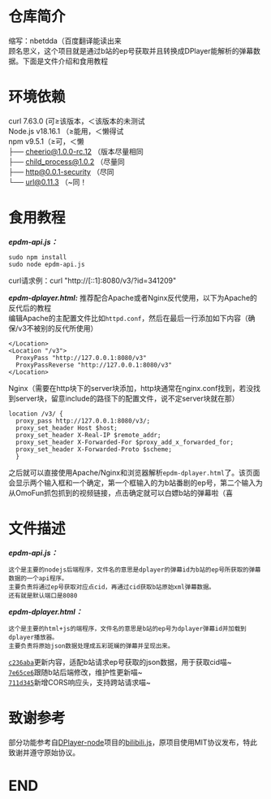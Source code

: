 # 仓库简介
缩写：nbetdda（百度翻译能读出来    
顾名思义，这个项目就是通过b站的ep号获取并且转换成DPlayer能解析的弹幕数据。下面是文件介绍和食用教程
# 环境依赖
curl 7.63.0 (可≥该版本，＜该版本的未测试    
Node.js v18.16.1 （≥能用，＜懒得试    
npm v9.5.1（≥可，＜懒    
├── cheerio@1.0.0-rc.12 （版本尽量相同    
├── child_process@1.0.2 （尽量同    
├── http@0.0.1-security （尽同    
└── url@0.11.3 （~同！    
# 食用教程
***epdm-api.js：***
```
sudo npm install
sudo node epdm-api.js
```
curl请求例：curl "http://[::1]:8080/v3/?id=341209"    

***epdm-dplayer.html:***
推荐配合Apache或者Nginx反代使用，以下为Apache的反代后的教程    
编辑Apache的主配置文件比如`httpd.conf`，然后在最后一行添加如下内容（确保/v3不被别的反代所使用）    
```
</Location>
<Location "/v3">
  ProxyPass "http://127.0.0.1:8080/v3"
  ProxyPassReverse "http://127.0.0.1:8080/v3"
</Location>
```
Nginx（需要在http块下的server块添加，http块通常在nginx.conf找到，若没找到server块，留意include的路径下的配置文件，说不定server块就在那）
```
location /v3/ {
  proxy_pass http://127.0.0.1:8080/v3/;
  proxy_set_header Host $host;
  proxy_set_header X-Real-IP $remote_addr;
  proxy_set_header X-Forwarded-For $proxy_add_x_forwarded_for;
  proxy_set_header X-Forwarded-Proto $scheme;
  }
```
之后就可以直接使用Apache/Nginx和浏览器解析`epdm-dplayer.html`了。该页面会显示两个输入框和一个确定，第一个框输入的为b站番剧的ep号，第二个输入为从OmoFun抓包抓到的视频链接，点击确定就可以白嫖b站的弹幕啦（喜
# 文件描述
***epdm-api.js：***
```
这个是主要的nodejs后端程序，文件名的意思是dplayer的弹幕id为b站的ep号所获取的弹幕数据的一个api程序。
主要负责将通过ep号获取对应点cid，再通过cid获取b站原始xml弹幕数据。
还有就是默认端口是8080
```
***epdm-dplayer.html：***
```
这个是主要的html+js的端程序，文件名的意思是b站的ep号为dplayer弹幕id并加载到dplayer播放器。
主要负责将原始json数据处理成五彩斑斓的弹幕并呈现出来。
```
[`c236aba`](https://github.com/XiaoTong6666/NodeJS-Bilibili-EPID-To-DPlayer-Danmaku-API/commit/c236abaaafc671e79d74d7557b85834ce46ae0d1)更新内容，适配b站请求ep号获取的json数据，用于获取cid喵~    
[`7e65ce6`](https://github.com/XiaoTong6666/NodeJS-Bilibili-EPID-To-DPlayer-Danmaku-API/commit/7e65ce6f993a4a784505b9b3ff800722068bcde5)跟随b站后端修改，维护性更新喵~    
[`711d345`](https://github.com/XiaoTong6666/NodeJS-Bilibili-EPID-To-DPlayer-Danmaku-API/commit/711d345bc286a6cb1710d8f7fc8c3c05caf7676e)新增CORS响应头，支持跨站请求喵~    
# 致谢参考
部分功能参考自[DPlayer-node](https://github.com/MoePlayer/DPlayer-node)项目的[bilibili.js](https://github.com/MoePlayer/DPlayer-node/blob/master/routes/bilibili.js)，原项目使用MIT协议发布，特此致谢并遵守原始协议。
# END
